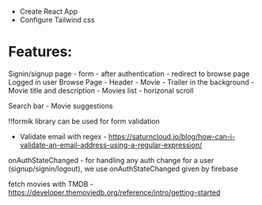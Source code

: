 - Create React App
- Configure Tailwind css

# Features:

Signin/signup page - form - after authentication - redirect to browse page
Logged in user
Browse Page - Header - Movie - Trailer in the background - Movie title and description - Movies list - horizonal scroll

Search bar - Movie suggestions

!!formik library can be used for form validation

- Validate email with regex - https://saturncloud.io/blog/how-can-i-validate-an-email-address-using-a-regular-expression/

onAuthStateChanged - for handling any auth change for a user (signup/signin/logout), we use onAuthStateChanged given by firebase

fetch movies with TMDB - https://developer.themoviedb.org/reference/intro/getting-started
